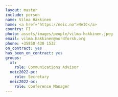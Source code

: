 ```yaml
---
layout: master
include: person
name: Vilma Häkkinen
home: <a href="https://neic.no">NeIC</a>
country: FI
photo: assets/images/people/vilma-hakkinen.jpeg
email: vilma.hakkinen@nordforsk.org
phone: +35850 430 1532
on_contract: yes
has_been_on_contract: yes
groups:
  xt:
    role: Communications Advisor
  neic2022-pc:
    role: Secretary
  neic2022-oc:
    role: Conference Manager
---
```

